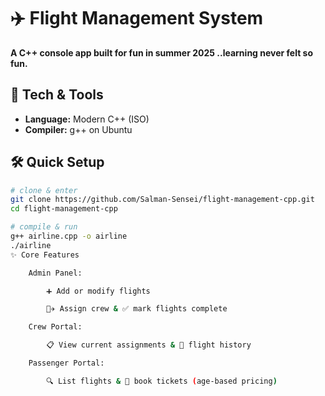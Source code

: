 # ✈️ Flight Management System

**A C++ console app built for fun in  summer 2025 ..learning never felt so fun.**

## 🚀 Tech & Tools
- **Language:** Modern C++ (ISO)
- **Compiler:** g++ on Ubuntu


## 🛠️ Quick Setup
```bash
# clone & enter
git clone https://github.com/Salman-Sensei/flight-management-cpp.git
cd flight-management-cpp

# compile & run
g++ airline.cpp -o airline
./airline
✨ Core Features

    Admin Panel:

        ➕ Add or modify flights

        👩‍✈️ Assign crew & ✅ mark flights complete

    Crew Portal:

        📋 View current assignments & 📜 flight history

    Passenger Portal:

        🔍 List flights & 🎫 book tickets (age-based pricing)
